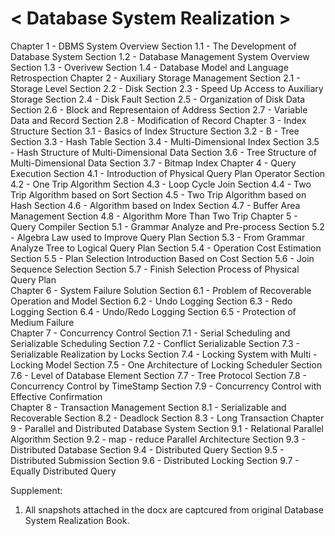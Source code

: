 # < Database System Realization >
Chapter 1 - DBMS System Overview
	Section 1.1 - The Development of Database System
	Section 1.2 - Database Management System Overview
	Section 1.3 - Overivew
	Section 1.4 - Database Model and Language Retrospection 
Chapter 2 - Auxiliary Storage Management
	Section 2.1 - Storage Level
	Section 2.2 - Disk
	Section 2.3 - Speed Up Access to Auxiliary Storage
	Section 2.4 - Disk Fault
	Section 2.5 - Organization of Disk Data
	Section 2.6 - Block and Representaion of Address
	Section 2.7 - Variable Data and Record
	Section 2.8 - Modification of Record
Chapter 3 - Index Structure
	Section 3.1 - Basics of Index Structure
	Section 3.2 - B - Tree
	Section 3.3 - Hash Table
	Section 3.4 - Multi-Dimensional Index
	Section 3.5 - Hash Structure of Multi-Dimensional Data
	Section 3.6 - Tree Structure of Multi-Dimensional Data
	Section 3.7 - Bitmap Index 
Chapter 4 - Query Execution
	Section 4.1 - Introduction of Physical Query Plan Operator
	Section 4.2 - One Trip Algorithm
	Section 4.3 - Loop Cycle Join
	Section 4.4 - Two Trip Algorithm based on Sort
	Section 4.5 - Two Trip Algorithm based on Hash
	Section 4.6 - Algorithm based on Index
	Section 4.7 - Buffer Area Management
	Section 4.8 - Algorithm More Than Two Trip
Chapter 5 - Query Compiler
	Section 5.1 - Grammar Analyze and Pre-process
	Section 5.2 - Algebra Law used to Improve Query Plan
	Section 5.3 - From Grammar Analyze Tree to Logical Query Plan
	Section 5.4 - Operation Cost Estimation 
	Section 5.5 - Plan Selection Introduction Based on Cost
	Section 5.6 - Join Sequence Selection
	Section 5.7 - Finish Selection Process of Physical Query Plan  
Chapter 6 - System Failure Solution
	Section 6.1 - Problem of Recoverable Operation and Model
	Section 6.2 - Undo Logging
	Section 6.3 - Redo Logging
	Section 6.4 - Undo/Redo Logging
	Section 6.5 - Protection of Medium Failure  
Chapter 7 - Concurrency Control
	Section 7.1 - Serial Scheduling and Serializable Scheduling
	Section 7.2 - Conflict Serializable
	Section 7.3 - Serializable Realization by Locks
	Section 7.4 - Locking System with Multi - Locking Model
	Section 7.5 - One Architecture of Locking Scheduler
	Section 7.6 - Level of Database Element
	Section 7.7 - Tree Protocol
	Section 7.8 - Concurrency Control by TimeStamp
	Section 7.9 - Concurrency Control with Effective Confirmation   
Chapter 8 - Transaction Management
	Section 8.1 - Serializable and Recoverable
	Section 8.2 - Deadlock
	Section 8.3 - Long Transaction
Chapter 9 - Parallel and Distributed Database System
	Section 9.1 - Relational Parallel Algorithm
	Section 9.2 - map - reduce Parallel Architecture
	Section 9.3 - Distributed Database
	Section 9.4 - Distributed Query
	Section 9.5 - Distributed Submission
	Section 9.6 - Distributed Locking
	Section 9.7 - Equally Distributed Query

Supplement:
1. All snapshots attached in the docx are captcured from original Database System Realization Book.
